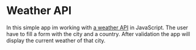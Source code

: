 # Weather API
In this simple app im working with [a weather API](https://openweathermap.org/) in JavaScript.
The user have to fill a form with the city and a country. After validation the app will display the current weather
of that city.
